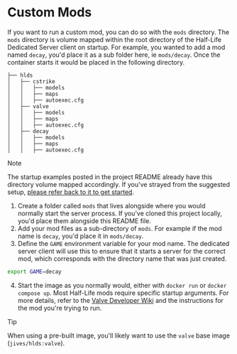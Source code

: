 # Custom Mods

If you want to run a custom mod, you can do so with the `mods` directory. The `mods` directory is volume mapped within the root directory of the Half-Life Dedicated Server client on startup. For example, you wanted to add a mod named `decay`, you'd place it as a sub folder here, ie `mods/decay`. Once the container starts it would be placed in the following directory.

```
├── hlds
│   ├── cstrike
│   │   ├── models
│   │   ├── maps
│   │   ├── autoexec.cfg
│   ├── valve
│   │   ├── models
│   │   ├── maps
│   │   ├── autoexec.cfg
│   ├── decay
│   │   ├── models
│   │   ├── maps
│   │   ├── autoexec.cfg
```

> [!NOTE]  
> The startup examples posted in the project README already have this directory volume mapped accordingly. If you've strayed from the suggested setup, [please refer back to it to get started](../README.md).

1. Create a folder called `mods` that lives alongside where you would normally start the server process. If you've cloned this project locally, you'd place them alongside this README file.
2. Add your mod files as a sub-directory of `mods`. For example if the mod name is `decay`, you'd place it in `mods/decay`.
3. Define the `GAME` environment variable for your mod name. The dedicated server client will use this to ensure that it starts a server for the correct mod, which corresponds with the directory name that was just created.

```bash
export GAME=decay
```

4. Start the image as you normally would, either with `docker run` or `docker compose up`. Most Half-Life mods require specific startup arguments. For more details, refer to the [Valve Developer Wiki](https://developer.valvesoftware.com/wiki/Half-Life_Dedicated_Server) and the instructions for the mod you're trying to run.

> [!TIP]  
> When using a pre-built image, you'll likely want to use the `valve` base image (`jives/hlds:valve`).
